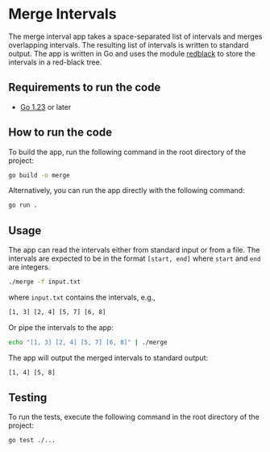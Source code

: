 # Merge Intervals

The merge interval app takes a space-separated list of intervals and merges overlapping intervals. The resulting list of intervals is written to standard output.
The app is written in Go and uses the module [redblack](https://github.com/gregorgebhardt/redblack) to store the intervals in a red-black tree.

## Requirements to run the code

- [Go 1.23](go.dev/dl) or later

## How to run the code

To build the app, run the following command in the root directory of the project:

```bash
go build -o merge
```

Alternatively, you can run the app directly with the following command:

```bash
go run .
```

## Usage

The app can read the intervals either from standard input or from a file. The intervals are expected to be in the format `[start, end]` where `start` and `end` are integers.

```bash
./merge -f input.txt
```
where `input.txt` contains the intervals, e.g.,
```txt
[1, 3] [2, 4] [5, 7] [6, 8]
```

Or pipe the intervals to the app:

```bash
echo "[1, 3] [2, 4] [5, 7] [6, 8]" | ./merge
```

The app will output the merged intervals to standard output:

```txt
[1, 4] [5, 8]
```

## Testing

To run the tests, execute the following command in the root directory of the project:

```bash
go test ./...
```
